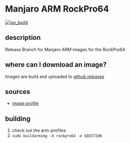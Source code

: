 # Manjaro ARM RockPro64
[![iso_build](https://github.com/manjaro-arm/rockpro64-images/workflows/image_build_all/badge.svg)](https://github.com/manjaro-arm/rockpro64-images/actions)

## description

Release Branch for Manjaro ARM images for the RockPro64

## where can I download an image?

Images are build and uploaded to [github releases](https://github.com/manjaro-arm/rockpro64-images/releases)

## sources

- [image profile](https://github.com/manjaro-pinephone/arm-profiles)

## building

1. check out the arm-profiles
2. `sudo buildarmimg -d rockpro64 -e $EDITION`
